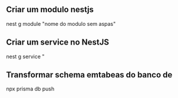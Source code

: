 ## Criar um modulo nestjs

nest g module "nome do modulo sem aspas"


## Criar um service no NestJS

nest g service "

## Transformar schema emtabeas do banco de

npx prisma db push

